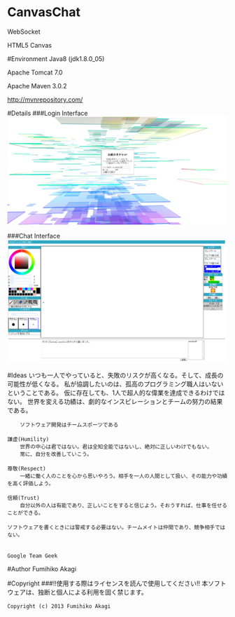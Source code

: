 # CanvasChat
WebSocket

HTML5 Canvas

#Environment
Java8 (jdk1.8.0_05)

Apache Tomcat 7.0

Apache Maven 3.0.2

http://mvnrepository.com/

#Details
###Login Interface
<img src="./Raw/images/index.png" alt="index">

###Chat Interface
<img src="./Raw/images/chat.png" alt="chat">

#Ideas
    いつも一人でやっていると、失敗のリスクが高くなる。そして、成長の可能性が低くなる。 
    私が協調したいのは、孤高のプログラミング職人はいないということである。
    仮に存在しても、1人で超人的な偉業を達成できるわけではない。
    世界を変える功績は、劇的なインスピレーションとチームの努力の結果である。
    
        ソフトウェア開発はチームスポーツである
    
    謙虚(Humility)
        世界の中心は君ではない。君は全知全能ではないし、絶対に正しいわけでもない。
        常に、自分を改善していこう。
    
    尊敬(Respect)
        一緒に働く人のことを心から思いやろう。相手を一人の人間として扱い、その能力や功績を高く評価しよう。
    
    信頼(Trust)
        自分以外の人は有能であり、正しいことをすると信じよう。そおうすれば、仕事を任せることができる。
        
    ソフトウェアを書くときには警戒する必要はない。チームメイトは仲間であり、競争相手ではない。
    
                                                                                Google Team Geek

#Author
Fumihiko Akagi

#Copyright
###!!使用する際はライセンスを読んで使用してください!!
    本ソフトウェアは、独断と個人による利用を固く禁じます。
    
    
    Copyright (c) 2013 Fumihiko Akagi

